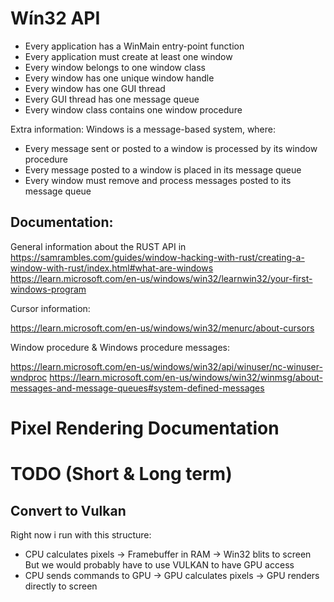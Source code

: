 # Wín32 API
- Every application has a WinMain entry-point function
- Every application must create at least one window
- Every window belongs to one window class
- Every window has one unique window handle
- Every window has one GUI thread
- Every GUI thread has one message queue
- Every window class contains one window procedure

Extra information: Windows is a message-based system, where:

- Every message sent or posted to a window is processed by its window procedure
- Every message posted to a window is placed in its message queue
- Every window must remove and process messages posted to its message queue



## Documentation:

General information about the RUST API in 
https://samrambles.com/guides/window-hacking-with-rust/creating-a-window-with-rust/index.html#what-are-windows
https://learn.microsoft.com/en-us/windows/win32/learnwin32/your-first-windows-program

Cursor information:

https://learn.microsoft.com/en-us/windows/win32/menurc/about-cursors  

Window procedure & Windows procedure messages:

https://learn.microsoft.com/en-us/windows/win32/api/winuser/nc-winuser-wndproc
https://learn.microsoft.com/en-us/windows/win32/winmsg/about-messages-and-message-queues#system-defined-messages


# Pixel Rendering Documentation

# TODO (Short & Long term)
## Convert to Vulkan
Right now i run with this structure:
- CPU calculates pixels → Framebuffer in RAM → Win32 blits to screen
But we would probably have to use VULKAN to have GPU access
- CPU sends commands to GPU → GPU calculates pixels → GPU renders directly to screen
